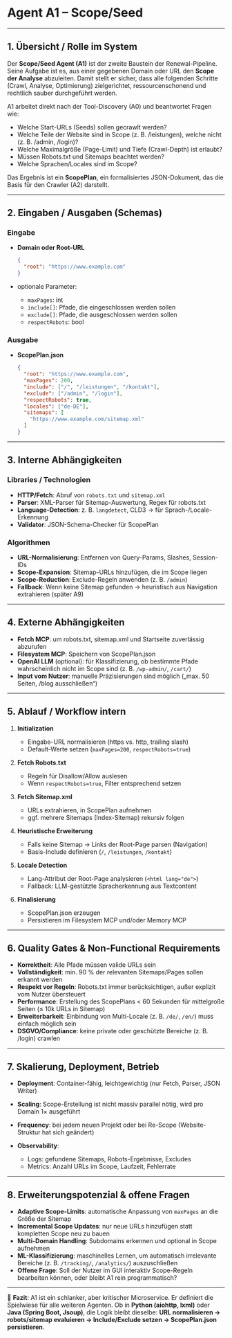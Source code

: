 # Agent A1 – Scope/Seed

---

## 1. Übersicht / Rolle im System

Der **Scope/Seed Agent (A1)** ist der zweite Baustein der Renewal-Pipeline. Seine Aufgabe ist es, aus einer gegebenen Domain oder URL den **Scope der Analyse** abzuleiten. Damit stellt er sicher, dass alle folgenden Schritte (Crawl, Analyse, Optimierung) zielgerichtet, ressourcenschonend und rechtlich sauber durchgeführt werden.

A1 arbeitet direkt nach der Tool-Discovery (A0) und beantwortet Fragen wie:

* Welche Start-URLs (Seeds) sollen gecrawlt werden?
* Welche Teile der Website sind in Scope (z. B. /leistungen), welche nicht (z. B. /admin, /login)?
* Welche Maximalgröße (Page-Limit) und Tiefe (Crawl-Depth) ist erlaubt?
* Müssen Robots.txt und Sitemaps beachtet werden?
* Welche Sprachen/Locales sind im Scope?

Das Ergebnis ist ein **ScopePlan**, ein formalisiertes JSON-Dokument, das die Basis für den Crawler (A2) darstellt.

---

## 2. Eingaben / Ausgaben (Schemas)

### Eingabe

* **Domain oder Root-URL**

  ```json
  {
    "root": "https://www.example.com"
  }
  ```
* optionale Parameter:

  * `maxPages`: int
  * `include[]`: Pfade, die eingeschlossen werden sollen
  * `exclude[]`: Pfade, die ausgeschlossen werden sollen
  * `respectRobots`: bool

### Ausgabe

* **ScopePlan.json**

  ```json
  {
    "root": "https://www.example.com",
    "maxPages": 200,
    "include": ["/", "/leistungen", "/kontakt"],
    "exclude": ["/admin", "/login"],
    "respectRobots": true,
    "locales": ["de-DE"],
    "sitemaps": [
      "https://www.example.com/sitemap.xml"
    ]
  }
  ```

---

## 3. Interne Abhängigkeiten

### Libraries / Technologien

* **HTTP/Fetch**: Abruf von `robots.txt` und `sitemap.xml`
* **Parser**: XML-Parser für Sitemap-Auswertung, Regex für robots.txt
* **Language-Detection**: z. B. `langdetect`, CLD3 → für Sprach-/Locale-Erkennung
* **Validator**: JSON-Schema-Checker für ScopePlan

### Algorithmen

* **URL-Normalisierung**: Entfernen von Query-Params, Slashes, Session-IDs
* **Scope-Expansion**: Sitemap-URLs hinzufügen, die im Scope liegen
* **Scope-Reduction**: Exclude-Regeln anwenden (z. B. `/admin`)
* **Fallback**: Wenn keine Sitemap gefunden → heuristisch aus Navigation extrahieren (später A9)

---

## 4. Externe Abhängigkeiten

* **Fetch MCP**: um robots.txt, sitemap.xml und Startseite zuverlässig abzurufen
* **Filesystem MCP**: Speichern von ScopePlan.json
* **OpenAI LLM** (optional): für Klassifizierung, ob bestimmte Pfade wahrscheinlich nicht im Scope sind (z. B. `/wp-admin/`, `/cart/`)
* **Input vom Nutzer**: manuelle Präzisierungen sind möglich („max. 50 Seiten, /blog ausschließen“)

---

## 5. Ablauf / Workflow intern

1. **Initialization**

   * Eingabe-URL normalisieren (https vs. http, trailing slash)
   * Default-Werte setzen (`maxPages=200`, `respectRobots=true`)

2. **Fetch Robots.txt**

   * Regeln für Disallow/Allow auslesen
   * Wenn `respectRobots=true`, Filter entsprechend setzen

3. **Fetch Sitemap.xml**

   * URLs extrahieren, in ScopePlan aufnehmen
   * ggf. mehrere Sitemaps (Index-Sitemap) rekursiv folgen

4. **Heuristische Erweiterung**

   * Falls keine Sitemap → Links der Root-Page parsen (Navigation)
   * Basis-Include definieren (`/`, `/leistungen`, `/kontakt`)

5. **Locale Detection**

   * Lang-Attribut der Root-Page analysieren (`<html lang="de">`)
   * Fallback: LLM-gestützte Spracherkennung aus Textcontent

6. **Finalisierung**

   * ScopePlan.json erzeugen
   * Persistieren im Filesystem MCP und/oder Memory MCP

---

## 6. Quality Gates & Non-Functional Requirements

* **Korrektheit**: Alle Pfade müssen valide URLs sein
* **Vollständigkeit**: min. 90 % der relevanten Sitemaps/Pages sollen erkannt werden
* **Respekt vor Regeln**: Robots.txt immer berücksichtigen, außer explizit vom Nutzer übersteuert
* **Performance**: Erstellung des ScopePlans < 60 Sekunden für mittelgroße Seiten (≤ 10k URLs in Sitemap)
* **Erweiterbarkeit**: Einbindung von Multi-Locale (z. B. `/de/`, `/en/`) muss einfach möglich sein
* **DSGVO/Compliance**: keine private oder geschützte Bereiche (z. B. /login) crawlen

---

## 7. Skalierung, Deployment, Betrieb

* **Deployment**: Container-fähig, leichtgewichtig (nur Fetch, Parser, JSON Writer)
* **Scaling**: Scope-Erstellung ist nicht massiv parallel nötig, wird pro Domain 1× ausgeführt
* **Frequency**: bei jedem neuen Projekt oder bei Re-Scope (Website-Struktur hat sich geändert)
* **Observability**:

  * Logs: gefundene Sitemaps, Robots-Ergebnisse, Excludes
  * Metrics: Anzahl URLs im Scope, Laufzeit, Fehlerrate

---

## 8. Erweiterungspotenzial & offene Fragen

* **Adaptive Scope-Limits**: automatische Anpassung von `maxPages` an die Größe der Sitemap
* **Incremental Scope Updates**: nur neue URLs hinzufügen statt kompletten Scope neu zu bauen
* **Multi-Domain Handling**: Subdomains erkennen und optional in Scope aufnehmen
* **ML-Klassifizierung**: maschinelles Lernen, um automatisch irrelevante Bereiche (z. B. `/tracking/`, `/analytics/`) auszuschließen
* **Offene Frage**: Soll der Nutzer im GUI interaktiv Scope-Regeln bearbeiten können, oder bleibt A1 rein programmatisch?

---

📄 **Fazit**:
A1 ist ein schlanker, aber kritischer Microservice. Er definiert die Spielwiese für alle weiteren Agenten. Ob in **Python (aiohttp, lxml)** oder **Java (Spring Boot, Jsoup)**, die Logik bleibt dieselbe: **URL normalisieren → robots/sitemap evaluieren → Include/Exclude setzen → ScopePlan.json persistieren**.

